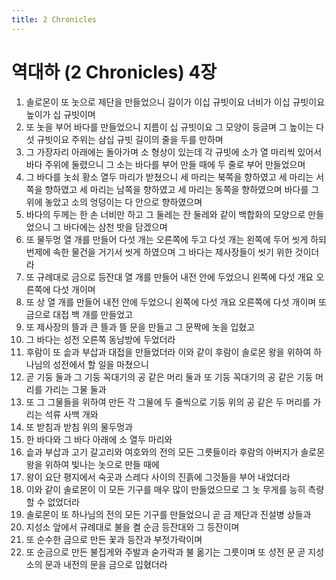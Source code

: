 ```yaml
---
title: 2 Chronicles
---
```


# 역대하 (2 Chronicles) 4장
1. 솔로몬이 또 놋으로 제단을 만들었으니 길이가 이십 규빗이요 너비가 이십 규빗이요 높이가 십 규빗이며
1. 또 놋을 부어 바다를 만들었으니 지름이 십 규빗이요 그 모양이 둥글며 그 높이는 다섯 규빗이요 주위는 삼십 규빗 길이의 줄을 두를 만하며
1. 그 가장자리 아래에는 돌아가며 소 형상이 있는데 각 규빗에 소가 열 마리씩 있어서 바다 주위에 둘렸으니 그 소는 바다를 부어 만들 때에 두 줄로 부어 만들었으며
1. 그 바다를 놋쇠 황소 열두 마리가 받쳤으니 세 마리는 북쪽을 향하였고 세 마리는 서쪽을 향하였고 세 마리는 남쪽을 향하였고 세 마리는 동쪽을 향하였으며 바다를 그 위에 놓았고 소의 엉덩이는 다 안으로 향하였으며
1. 바다의 두께는 한 손 너비만 하고 그 둘레는 잔 둘레와 같이 백합화의 모양으로 만들었으니 그 바다에는 삼천 밧을 담겠으며
1. 또 물두멍 열 개를 만들어 다섯 개는 오른쪽에 두고 다섯 개는 왼쪽에 두어 씻게 하되 번제에 속한 물건을 거기서 씻게 하였으며 그 바다는 제사장들이 씻기 위한 것이더라
1. 또 규례대로 금으로 등잔대 열 개를 만들어 내전 안에 두었으니 왼쪽에 다섯 개요 오른쪽에 다섯 개이며
1. 또 상 열 개를 만들어 내전 안에 두었으니 왼쪽에 다섯 개요 오른쪽에 다섯 개이며 또 금으로 대접 백 개를 만들었고
1. 또 제사장의 뜰과 큰 뜰과 뜰 문을 만들고 그 문짝에 놋을 입혔고
1. 그 바다는 성전 오른쪽 동남방에 두었더라
1. 후람이 또 솥과 부삽과 대접을 만들었더라 이와 같이 후람이 솔로몬 왕을 위하여 하나님의 성전에서 할 일을 마쳤으니
1. 곧 기둥 둘과 그 기둥 꼭대기의 공 같은 머리 둘과 또 기둥 꼭대기의 공 같은 기둥 머리를 가리는 그물 둘과
1. 또 그 그물들을 위하여 만든 각 그물에 두 줄씩으로 기둥 위의 공 같은 두 머리를 가리는 석류 사백 개와
1. 또 받침과 받침 위의 물두멍과
1. 한 바다와 그 바다 아래에 소 열두 마리와
1. 솥과 부삽과 고기 갈고리와 여호와의 전의 모든 그릇들이라 후람의 아버지가 솔로몬 왕을 위하여 빛나는 놋으로 만들 때에
1. 왕이 요단 평지에서 숙곳과 스레다 사이의 진흙에 그것들을 부어 내었더라
1. 이와 같이 솔로몬이 이 모든 기구를 매우 많이 만들었으므로 그 놋 무게를 능히 측량할 수 없었더라
1. 솔로몬이 또 하나님의 전의 모든 기구를 만들었으니 곧 금 제단과 진설병 상들과
1. 지성소 앞에서 규례대로 불을 켤 순금 등잔대와 그 등잔이며
1. 또 순수한 금으로 만든 꽃과 등잔과 부젓가락이며
1. 또 순금으로 만든 불집게와 주발과 숟가락과 불 옮기는 그릇이며 또 성전 문 곧 지성소의 문과 내전의 문을 금으로 입혔더라